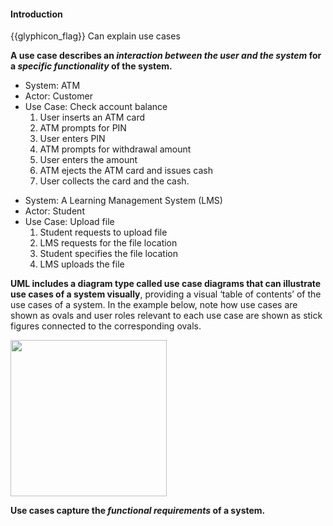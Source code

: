 <div id="title">

#### Introduction

</div>

<span id="prereqs"></span>

<span id="outcomes">{{glyphicon_flag}} Can explain use cases</span>

<div id="body">

<tip-box type="definition">
<include src="../../../common/definitions.md#def-use-case" />
</tip-box>

**A use case describes an _interaction between the user and the system_ for a _specific functionality_ of the system.**

<tip-box> 

<panel header="{{ icon_example }} Example 1: ‘check account balance’ use case for an ATM" type="seamless" expanded>

* System: <popover effect="fade" placement="right" content="Automated Teller Machine">
ATM </popover>
* Actor: Customer
* Use Case: Check account balance
  1. User inserts an ATM card
  2. ATM prompts for PIN
  3. User enters PIN
  4. ATM prompts for withdrawal amount
  5. User enters the amount
  6. ATM ejects the ATM card and issues cash
  7. User collects the card and the cash.

</panel>

<panel header="%%{{ icon_example }} Example 2: 'upload file' use case of an LMS%%" type="seamless">

* System: A Learning Management System (LMS)
* Actor: Student
* Use Case: Upload file
  1. Student requests to upload file
  2. LMS requests for the file location
  3. Student specifies the file location
  4. LMS uploads the file
  
</panel>

</tip-box>


<p/>

**<trigger for="modal:uml" trigger="click">UML</trigger> includes a diagram type called use case diagrams that can illustrate use cases of a system visually**, providing a visual ‘table of contents’ of the use cases of a system. In the example below, note how use cases are shown as ovals and user roles relevant to each use case are shown as stick figures connected to the corresponding ovals.

<modal title="**Unified Modeling Language (UML)**" id="modal:uml">
  <include src="../../../common/definitions.md#def-uml" />
</modal>

<p/>

<img src="{{baseUrl}}/specifyingRequirements/useCases/introduction/images/ticketMachine.png" height="250" />

<p/>

**Use cases capture the _functional requirements_ of a system.**

</div>

<div id="extras">
</div>